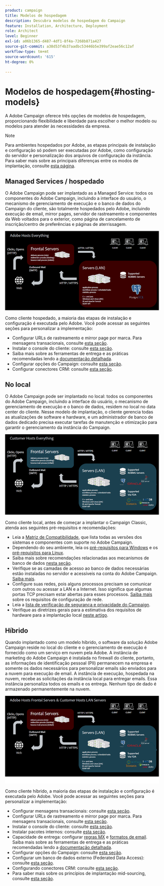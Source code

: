 ```yaml
---
product: campaign
title: Modelos de hospedagem
description: Descubra modelos de hospedagem do Campaign
feature: Installation, Architecture, Deployment
role: Architect
level: Beginner
exl-id: a06b1365-d487-4df1-8f4a-7268b871a427
source-git-commit: a38d53f4b37aadbc53446b5e399af2eae56c12af
workflow-type: tm+mt
source-wordcount: '615'
ht-degree: 0%

---
```


# Modelos de hospedagem{#hosting-models}



A Adobe Campaign oferece três opções de modelos de hospedagem, proporcionando flexibilidade e liberdade para escolher o melhor modelo ou modelos para atender às necessidades da empresa.

>[!NOTE]
>
>Para ambientes hospedados por Adobe, as etapas principais de instalação e configuração só podem ser executadas por Adobe, como configuração do servidor e personalização dos arquivos de configuração da instância. Para saber mais sobre as principais diferenças entre os modos de implantação, consulte [esta página](../../installation/using/capability-matrix.md).

## Managed Services / hospedado

O Adobe Campaign pode ser implantado as a Managed Service: todos os componentes do Adobe Campaign, incluindo a interface do usuário, o mecanismo de gerenciamento de execução e o banco de dados do Campaign do cliente, são totalmente hospedados pelo Adobe, incluindo execução de email, mirror pages, servidor de rastreamento e componentes da Web voltados para o exterior, como página de cancelamento de inscrição/centro de preferências e páginas de aterrissagem.

![](assets/deployment_hosted.png)

Como cliente hospedado, a maioria das etapas de instalação e configuração é executada pelo Adobe. Você pode acessar as seguintes seções para personalizar a implementação:

* Configurar URLs de rastreamento e mirror page por marca. Para mensagens transacionais, consulte [esta seção](../../message-center/using/additional-configurations.md#configuring-multibranding).
* Instalar o console do cliente: consulte [esta seção](../../installation/using/installing-the-client-console.md).
* Saiba mais sobre as ferramentas de entrega e as práticas recomendadas lendo a [documentação detalhada](../../delivery/using/about-deliverability.md).
* Configurar opções do Campaign: consulte [esta seção](../../installation/using/configuring-campaign-options.md).
* Configurar conectores CRM: consulte [esta seção](../../platform/using/crm-connectors.md).

## No local

O Adobe Campaign pode ser implantado no local: todos os componentes do Adobe Campaign, incluindo a interface do usuário, o mecanismo de gerenciamento de execução e o banco de dados, residem no local no data center do cliente. Nesse modelo de implantação, o cliente gerencia todas as atualizações de software e hardware, e um administrador de banco de dados dedicado precisa executar tarefas de manutenção e otimização para garantir o gerenciamento da instância do Campaign.

![](assets/deployment_onpremise.png)

Como cliente local, antes de começar a implantar o Campaign Classic, atenda aos seguintes pré-requisitos e recomendações:

* Leia a [Matriz de Compatibilidade](../../rn/using/compatibility-matrix.md), que lista todas as versões dos sistemas e componentes com suporte no Adobe Campaign.
* Dependendo do seu ambiente, leia os [pré-requisitos para Windows](../../installation/using/prerequisites-of-campaign-installation-in-windows.md) e os [pré-requisitos para Linux](../../installation/using/prerequisites-of-campaign-installation-in-linux.md).
* Saiba mais sobre recomendações relacionadas aos mecanismos de banco de dados [nesta seção](../../installation/using/database.md).
* Verifique se as camadas de acesso ao banco de dados necessárias estão instaladas no servidor e acessíveis na conta do Adobe Campaign. [Saiba mais](../../installation/using/application-server.md).
* Configure suas redes, pois alguns processos precisam se comunicar com outros ou acessar a LAN e a Internet. Isso significa que algumas portas TCP precisam estar abertas para esses processos. [Saiba mais](../../installation/using/network-configuration.md) sobre os requisitos de configuração de rede.
* Leia a [lista de verificação de segurança e privacidade do Campaign](https://helpx.adobe.com/br/campaign/kb/acc-security.html).
* Verifique as diretrizes gerais para a estimativa dos requisitos de hardware para a implantação local [neste artigo](https://helpx.adobe.com/br/campaign/kb/hardware-sizing-guide.html).

## Híbrido

Quando implantado como um modelo híbrido, o software da solução Adobe Campaign reside no local do cliente e o gerenciamento de execução é fornecido como um serviço em nuvem pela Adobe. A instância de marketing do Adobe Campaign é instalada no firewall do cliente, portanto, as informações de identificação pessoal (PII) permanecem na empresa e somente os dados necessários para personalizar emails são enviados para a nuvem para execução de email. A instância de execução, hospedada na nuvem, recebe as solicitações da instância local para entregar emails. Essa instância personaliza todos os emails e os entrega. Nenhum tipo de dado é armazenado permanentemente na nuvem.

![](assets/deployment_hybrid.png)

Como cliente híbrido, a maioria das etapas de instalação e configuração é executada pelo Adobe. Você pode acessar as seguintes seções para personalizar a implementação:

* Configurar mensagens transacionais: consulte [esta seção](../../message-center/using/transactional-messaging-architecture.md).
* Configurar URLs de rastreamento e mirror page por marca. Para mensagens transacionais, consulte [esta seção](../../message-center/using/additional-configurations.md#configuring-multibranding).
* Instalar o console do cliente: consulte [esta seção](../../installation/using/installing-the-client-console.md).
* Instalar pacotes internos: consulte [esta seção](../../installation/using/installing-campaign-standard-packages.md).
* Capacidade de entrega: configurar [regras MX](../../installation/using/email-deliverability.md#mx-configuration) e [formatos de email](../../installation/using/email-deliverability.md#managing-email-formats). Saiba mais sobre as ferramentas de entrega e as práticas recomendadas lendo a [documentação detalhada](../../delivery/using/about-deliverability.md).
* Configurar opções do Campaign: consulte [esta seção](../../installation/using/configuring-campaign-options.md).
* Configurar um banco de dados externo (Federated Data Access): consulte [esta seção](../../installation/using/about-fda.md).
* Configurando conectores CRM: consulte [esta seção](../../platform/using/crm-connectors.md).
* Para saber mais sobre os princípios de implantação mid-sourcing, consulte [esta seção](../../installation/using/mid-sourcing-deployment.md).
